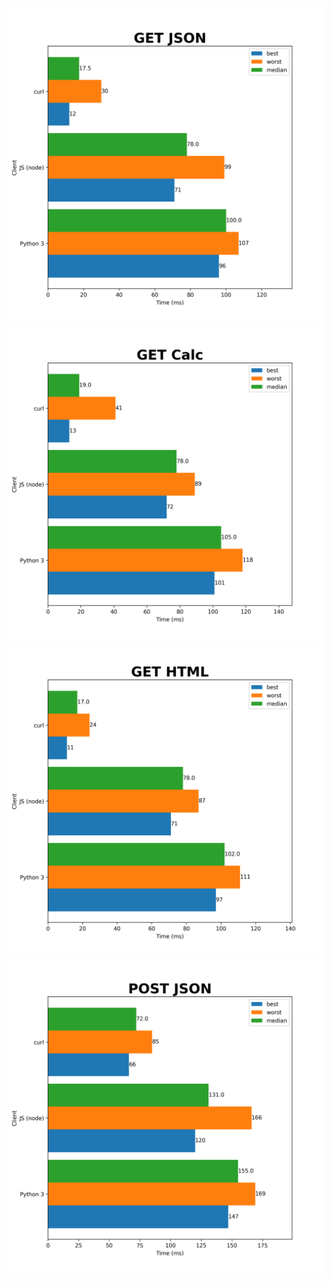 <img src="results/Response Time/GET JSON.png">
<img src="results/Response Time/GET Calc.png">
<img src="results/Response Time/GET HTML.png">
<img src="results/Response Time/POST JSON.png">

